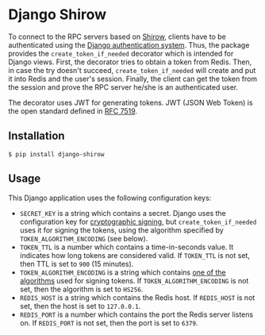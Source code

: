 # Django Shirow

To connect to the RPC servers based on [Shirow](https://github.com/tolstoyevsky/shirow), clients have to be authenticated using the [Django authentication system](https://docs.djangoproject.com/en/2.0/topics/auth/). Thus, the package provides the `create_token_if_needed` decorator which is intended for Django views. First, the decorator tries to obtain a token from Redis. Then, in case the try doesn't succeed, `create_token_if_needed` will create and put it into Redis and the user's session. Finally, the client can get the token from the session and prove the RPC server he/she is an authenticated user.

The decorator uses JWT for generating tokens. JWT (JSON Web Token) is the open standard defined in [RFC 7519](https://tools.ietf.org/html/rfc7519).

## Installation

```
$ pip install django-shirow
```

## Usage

This Django application uses the following configuration keys:

* `SECRET_KEY` is a string which contains a secret. Django uses the configuration key for [cryptographic signing](https://docs.djangoproject.com/en/2.0/topics/signing/), but `create_token_if_needed` uses it for signing the tokens, using the algorithm specified by `TOKEN_ALGORITHM_ENCODING` (see below).
* `TOKEN_TTL` is a number which contains a time-in-seconds value. It indicates how long tokens are considered valid. If `TOKEN_TTL` is not set, then TTL is set to `900` (15 minutes).
* `TOKEN_ALGORITHM_ENCODING` is a string which contains [one of the algorithms](https://pyjwt.readthedocs.io/en/latest/algorithms.html#digital-signature-algorithms) used for signing tokens. If `TOKEN_ALGORITHM_ENCODING` is not set, then the algorithm is set to `HS256`.
* `REDIS_HOST` is a string which contains the Redis host. If `REDIS_HOST` is not set, then the host is set to `127.0.0.1`.
* `REDIS_PORT` is a number which contains the port the Redis server listens on. If `REDIS_PORT` is not set, then the port is set to `6379`.
